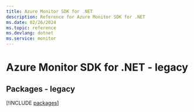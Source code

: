 ```yaml
---
title: Azure Monitor SDK for .NET
description: Reference for Azure Monitor SDK for .NET
ms.date: 02/26/2024
ms.topic: reference
ms.devlang: dotnet
ms.service: monitor
---
```

# Azure Monitor SDK for .NET - legacy
## Packages - legacy
[!INCLUDE [packages](monitor-index.md)]
